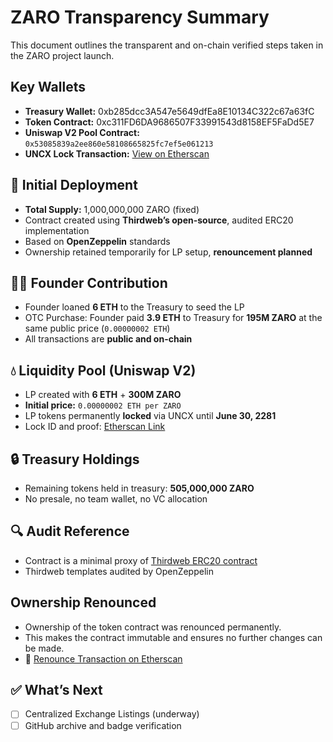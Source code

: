 # ZARO Transparency Summary

This document outlines the transparent and on-chain verified steps taken in the ZARO project launch.

## Key Wallets
- **Treasury Wallet:** 0xb285dcc3A547e5649dfEa8E10134C322c67a63fC
- **Token Contract:** 0xc311FD6DA9686507F33991543d8158EF5FaDd5E7
- **Uniswap V2 Pool Contract:** `0x53085839a2ee860e58108665825fc7ef5e061213`
- **UNCX Lock Transaction:** [View on Etherscan](https://etherscan.io/tx/0x334b33f9808ad75cc301b2b56a45ac2941b56b10aa45147404c334414520e2ef)



## 🧱 Initial Deployment
- **Total Supply:** 1,000,000,000 ZARO (fixed)
- Contract created using **Thirdweb’s open-source**, audited ERC20 implementation
- Based on **OpenZeppelin** standards
- Ownership retained temporarily for LP setup, **renouncement planned**

## 🧑‍🚀 Founder Contribution
- Founder loaned **6 ETH** to the Treasury to seed the LP
- OTC Purchase: Founder paid **3.9 ETH** to Treasury for **195M ZARO** at the same public price (`0.00000002 ETH`)
- All transactions are **public and on-chain**

## 💧 Liquidity Pool (Uniswap V2)
- LP created with **6 ETH** + **300M ZARO**
- **Initial price:** `0.00000002 ETH per ZARO`
- LP tokens permanently **locked** via UNCX until **June 30, 2281**
- Lock ID and proof: [Etherscan Link](https://etherscan.io/tx/0x334b33f9808ad75cc301b2b56a45ac2941b56b10aa45147404c334414520e2ef)

## 🔒 Treasury Holdings
- Remaining tokens held in treasury: **505,000,000 ZARO**
- No presale, no team wallet, no VC allocation

## 🔍 Audit Reference
- Contract is a minimal proxy of [Thirdweb ERC20 contract](https://github.com/thirdweb-dev/contracts)
- Thirdweb templates audited by OpenZeppelin

## Ownership Renounced
- Ownership of the token contract was renounced permanently.
- This makes the contract immutable and ensures no further changes can be made.
- 🔗 [Renounce Transaction on Etherscan](https://etherscan.io/tx/0x15e4739956e05a80d03cd258eb6a35d7ace2406b7c49a99bc8aa7f7c8fbb3b8a)


## ✅ What’s Next
- [ ] Centralized Exchange Listings (underway)
- [ ] GitHub archive and badge verification
